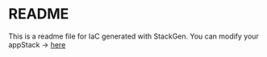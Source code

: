 # README
This is a readme file for IaC generated with StackGen.
You can modify your appStack -> [here](http://main.dev.stackgen.com/appstacks/ea9a49b2-5e80-4c1d-a0dd-58454355d7e5)

